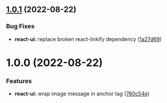 ## [1.0.1](https://github.com/ChatKitty/chatkitty-js/compare/react-ui-v1.0.0...react-ui-v1.0.1) (2022-08-22)


### Bug Fixes

* **react-ui:** replace broken react-linkify dependency ([1a27d69](https://github.com/ChatKitty/chatkitty-js/commit/1a27d69fa73642bc0c1cfe2088a32f9816babc95))

# 1.0.0 (2022-08-22)


### Features

* **react-ui:** wrap image message in anchor tag ([760c54e](https://github.com/ChatKitty/chatkitty-js/commit/760c54ebf2de6cd9c13d53732fa8004bdc5ebec7))
